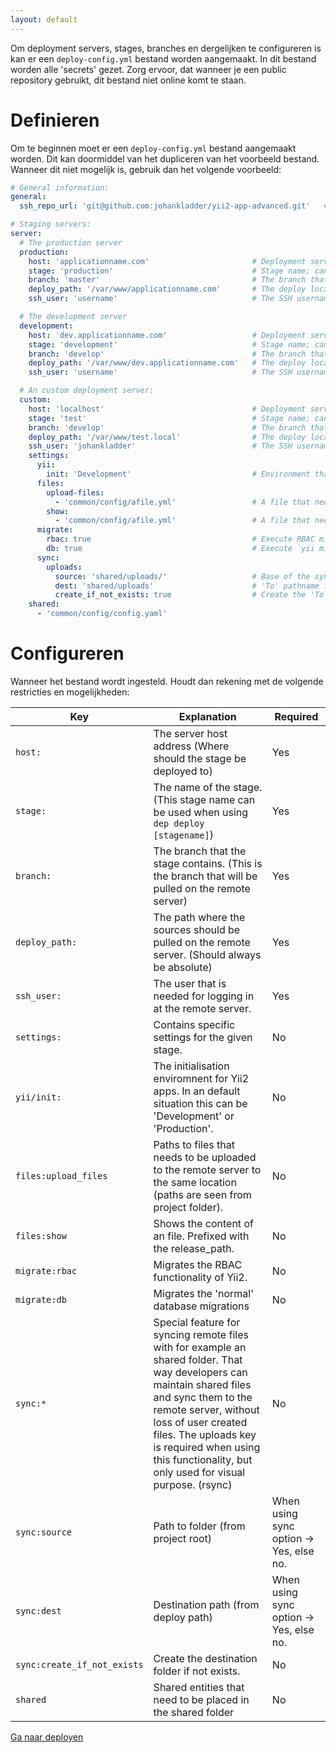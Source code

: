 ```yaml
---
layout: default
---
```


Om deployment servers, stages, branches en dergelijken te configureren is kan er een `deploy-config.yml`
bestand worden aangemaakt. In dit bestand worden alle 'secrets' gezet. Zorg ervoor, dat wanneer je een 
public repository gebruikt, dit bestand niet online komt te staan.

# Definieren
Om te beginnen moet er een `deploy-config.yml` bestand aangemaakt worden. Dit kan doormiddel van 
het dupliceren van het voorbeeld bestand. Wanneer dit niet mogelijk is, gebruik dan het volgende
voorbeeld:

```yaml
# General information:
general:
  ssh_repo_url: 'git@github.com:johankladder/yii2-app-advanced.git'   # The repository your project is stored

# Staging servers:
server:
  # The production server
  production:
    host: 'applicationname.com'                       # Deployment server hostname/ip
    stage: 'production'                               # Stage name; can be used by 'dep deploy-yii [stage]
    branch: 'master'                                  # The branch that should be used to deploy
    deploy_path: '/var/www/applicationname.com'       # The deploy location
    ssh_user: 'username'                              # The SSH username, that has access to the remote server

  # The development server
  development:
    host: 'dev.applicationname.com'                   # Deployment server hostname/ip
    stage: 'development'                              # Stage name; can be used by 'dep deploy-yii [stage]
    branch: 'develop'                                 # The branch that should be used to deploy
    deploy_path: '/var/www/dev.applicationname.com'   # The deploy location
    ssh_user: 'username'                              # The SSH username, that has access to the remote server

  # An custom deployment server:
  custom:
    host: 'localhost'                                 # Deployment server hostname/ip
    stage: 'test'                                     # Stage name; can be used by 'dep deploy-yii [stage]
    branch: 'develop'                                 # The branch that should be used to deploy
    deploy_path: '/var/www/test.local'                # The deploy location
    ssh_user: 'johankladder'                          # The SSH username, that has access to the remote server
    settings:
      yii:
        init: 'Development'                           # Environment that can be used. See `php init` for possibilities
      files:
        upload-files:
          - 'common/config/afile.yml'                 # A file that needs the be send to the remote server
        show:
          - 'common/config/afile.yml'                 # A file that needs to be outputted when deploying
      migrate:
        rbac: true                                    # Execute RBAC migrations
        db: true                                      # Execute `yii migrate`
      sync:
        uploads:
          source: 'shared/uploads/'                   # Base of the sync folder
          dest: 'shared/uploads'                      # 'To' pathname from base deployment path
          create_if_not_exists: true                  # Create the 'To' path if not exist
    shared:
      - 'common/config/config.yaml'


```

# Configureren
Wanneer het bestand wordt ingesteld. Houdt dan rekening met de volgende restricties en mogelijkheden:

Key | Explanation | Required
--- | --- | ---
`host:` | The server host address (Where should the stage be deployed to) | Yes
`stage:` | The name of the stage. (This stage name can be used when using `dep deploy [stagename]`) | Yes
`branch:` | The branch that the stage contains. (This is the branch that will be pulled on the remote server) | Yes
`deploy_path:` | The path where the sources should be pulled on the remote server. (Should always be absolute) | Yes
`ssh_user:` | The user that is needed for logging in at the remote server. | Yes
`settings:` | Contains specific settings for the given stage. | No
`yii/init:` | The initialisation enviromnent for Yii2 apps. In an default situation this can be 'Development' or 'Production'. | No
`files:upload_files` | Paths to files that needs to be uploaded to the remote server to the same location (paths are seen from project folder).  | No
`files:show` | Shows the content of an file. Prefixed with the release_path. | No
`migrate:rbac` | Migrates the RBAC functionality of Yii2. | No
`migrate:db` | Migrates the 'normal' database migrations | No
`sync:*` | Special feature for syncing remote files with for example an shared folder. That way developers can maintain shared files and sync them to the remote server, without loss of user created files. The uploads key is required when using this functionality, but only used for visual purpose. (rsync) | No
`sync:source` | Path to folder (from project root) | When using sync option -> Yes, else no.
`sync:dest` | Destination path (from deploy path) | When using sync option -> Yes, else no.
`sync:create_if_not_exists` | Create the destination folder if not exists. | No
`shared` | Shared entities that need to be placed in the shared folder | No |


[Ga naar deployen](deploy)